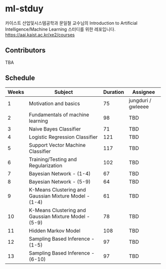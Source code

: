 # ml-stduy

카이스트 산업및시스템공학과 문일철 교수님의 
Introduction to Artificial Intelligence/Machine Learning 스터디를 위한 레포입니다.
https://aai.kaist.ac.kr/xe2/courses

## Contributors

TBA

## Schedule

| Weeks | Subject | Duration |Assignee| 
| ------ | ------ | ------ | ------ |
|1| Motivation and basics | 75 | jungduri / gwleeee |
|2| Fundamentals of machine learning | 98 | TBD |
|3| Naive Bayes Classifier | 71 | TBD |
|4| Logistic Regression Classifier | 121 | TBD |
|5| Support Vector Machine Classifier | 117 | TBD |
|6| Training/Testing and Regularization | 102 | TBD |
|7| Bayesian Network - (1-4) | 67 | TBD |
|8| Bayesian Network - (5-9) | 64 | TBD |
|9| K-Means Clustering and Gaussian Mixture Model - (1-4) | 61 | TBD |
|10| K-Means Clustering and Gaussian Mixture Model - (5-9) | 78 | TBD |
|11| Hidden Markov Model | 108 | TBD |
|12| Sampling Based Inference - (1-5) | 97 | TBD |
|13| Sampling Based Inference - (6-10) | 97 | TBD |

